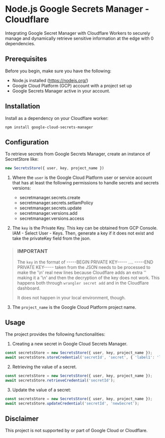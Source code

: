 # Node.js Google Secrets Manager - Cloudflare

Integrating Google Secret Manager with Cloudflare Workers to securely manage and dynamically retrieve sensitive information at the edge with
0 dependencies.

## Prerequisites

Before you begin, make sure you have the following:

- Node.js installed (https://nodejs.org/)
- Google Cloud Platform (GCP) account with a project set up
- Google Secrets Manager active in your account.

## Installation

Install as a dependency on your Cloudflare worker:

```shell
npm install google-cloud-secrets-manager
```

## Configuration

To retrieve secrets from Google Secrets Manager, create an instance of SecretStore like:

```javascript
new SecretsStore({ user, key, project_name })
```

1. Where the `user` is the Google Cloud Platform user or service account that has at least the following permissions to handle secrets and
   secrets versions:
    - secretmanager.secrets.create
    - secretmanager.secrets.setIamPolicy
    - secretmanager.secrets.update
    - secretmanager.versions.add
    - secretmanager.versions.access


2. The `key` is the Private Key. This key can be obtained from GCP Console. IAM - Select User - Keys. Then, generate a key if it does
   not exist
   and take the privateKey field from the json.

> ### IMPORTANT
>   The `key` in the format of -----BEGIN PRIVATE KEY----- .... -----END PRIVATE KEY----- taken from the JSON
> needs to be processed to make the '\n' real new lines because Cloudflare adds an extra '\' making it a '\\n'
> and then the decryption of the key does not work. This happens both through `wrangler secret add` and in the Cloudflare dashboard. 
>
>It does not happen in your local environment, though.
 

3. The `project_name` is the Google Cloud Platform project name.


## Usage

The project provides the following functionalities:

1. Creating a new secret in Google Cloud Secrets Manager.

```javascript
const secretsStore = new SecretsStore({ user, key, project_name });
await secretsStore.storeCredential('secretId', 'secret', { 'label1': 'labelValue1', 'label2': 'labelValue2' });
```

2. Retrieving the value of a secret.
```javascript
const secretsStore = new SecretsStore({ user, key, project_name });
await secretsStore.retrieveCredential('secretId');
```

3. Update the value of a secret:

```typescript
const secretsStore = new SecretsStore({ user, key, project_name });
await secretsStore.updateCredential('secretId', 'newSecret');
```

## Disclaimer

This project is not supported by or part of Google Cloud or Cloudflare.
